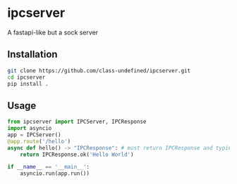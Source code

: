 # ipcserver

A fastapi-like but a sock server

## Installation

```bash
git clone https://github.com/class-undefined/ipcserver.git
cd ipcserver
pip install .
```

## Usage

```python
from ipcserver import IPCServer, IPCResponse
import asyncio
app = IPCServer()
@app.route('/hello')
async def hello() -> "IPCResponse": # must return IPCResponse and typing is required
    return IPCResponse.ok('Hello World')

if __name__ == '__main__':
    asyncio.run(app.run())
```
